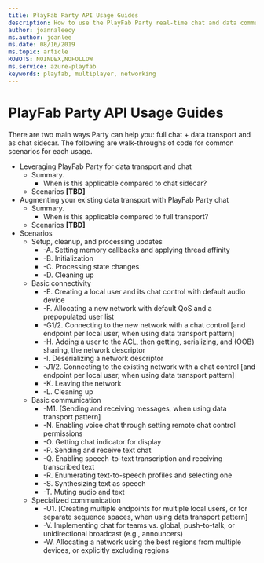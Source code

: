 ```yaml
---
title: PlayFab Party API Usage Guides
description: How to use the PlayFab Party real-time chat and data communication API in common scenarios.
author: joannaleecy
ms.author: joanlee
ms.date: 08/16/2019
ms.topic: article
ROBOTS: NOINDEX,NOFOLLOW
ms.service: azure-playfab
keywords: playfab, multiplayer, networking
---
```


# PlayFab Party API Usage Guides

There are two main ways Party can help you: full chat + data transport and as chat sidecar. The following are walk-throughs of code for common scenarios for each usage.

* Leveraging PlayFab Party for data transport and chat
  * Summary.
    * When is this applicable compared to chat sidecar?
  * Scenarios **[TBD]**
* Augmenting your existing data transport with PlayFab Party chat
  * Summary.
    * When is this applicable compared to full transport?
  * Scenarios **[TBD]**
* Scenarios
  * Setup, cleanup, and processing updates
    * -A. Setting memory callbacks and applying thread affinity 
    * -B. Initialization
    * -C. Processing state changes
    * -D. Cleaning up
  * Basic connectivity
    * -E. Creating a local user and its chat control with default audio device
    * -F. Allocating a new network with default QoS and a prepopulated user list
    * -G1/2. Connecting to the new network with a chat control [and endpoint per local user, when using data transport pattern]
    * -H. Adding a user to the ACL, then getting, serializing, and (OOB) sharing, the network descriptor
    * -I. Deserializing a network descriptor
    * -J1/2. Connecting to the existing network with a chat control [and endpoint per local user, when using data transport pattern]
    * -K. Leaving the network
    * -L. Cleaning up
  * Basic communication
    * -M1. [Sending and receiving messages, when using data transport pattern]
    * -N. Enabling voice chat through setting remote chat control permissions
    * -O. Getting chat indicator for display
    * -P. Sending and receive text chat
    * -Q. Enabling speech-to-text transcription and receiving transcribed text
    * -R. Enumerating text-to-speech profiles and selecting one
    * -S. Synthesizing text as speech
    * -T. Muting audio and text
  * Specialized communication
    * -U1. [Creating multiple endpoints for multiple local users, or for separate sequence spaces, when using data transport pattern]
    * -V. Implementing chat for teams vs. global, push-to-talk, or unidirectional broadcast (e.g., announcers)
    * -W. Allocating a network using the best regions from multiple devices, or explicitly excluding regions
